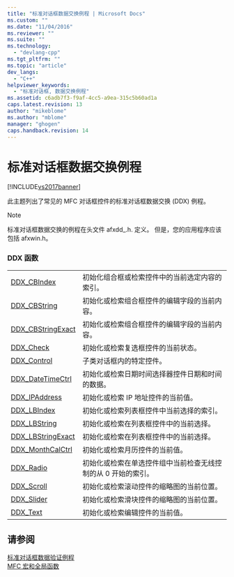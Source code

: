 ```yaml
---
title: "标准对话框数据交换例程 | Microsoft Docs"
ms.custom: ""
ms.date: "11/04/2016"
ms.reviewer: ""
ms.suite: ""
ms.technology: 
  - "devlang-cpp"
ms.tgt_pltfrm: ""
ms.topic: "article"
dev_langs: 
  - "C++"
helpviewer_keywords: 
  - "标准对话框, 数据交换例程"
ms.assetid: c6adb7f3-f9af-4cc5-a9ea-315c5b60ad1a
caps.latest.revision: 13
author: "mikeblome"
ms.author: "mblome"
manager: "ghogen"
caps.handback.revision: 14
---
```

# 标准对话框数据交换例程
[!INCLUDE[vs2017banner](../../assembler/inline/includes/vs2017banner.md)]

此主题列出了常见的 MFC 对话框控件的标准对话框数据交换 \(DDX\) 例程。  
  
> [!NOTE]
>  标准对话框数据交换的例程在头文件 afxdd\_.h. 定义。  但是，您的应用程序应该包括 afxwin.h。  
  
### DDX 函数  
  
|||  
|-|-|  
|[DDX\_CBIndex](../Topic/DDX_CBIndex.md)|初始化组合框或检索控件中的当前选定内容的索引。|  
|[DDX\_CBString](../Topic/DDX_CBString.md)|初始化或检索组合框控件的编辑字段的当前内容。|  
|[DDX\_CBStringExact](../Topic/DDX_CBStringExact.md)|初始化或检索组合框控件的编辑字段的当前内容。|  
|[DDX\_Check](../Topic/DDX_Check.md)|初始化或检索复选框控件的当前状态。|  
|[DDX\_Control](../Topic/DDX_Control.md)|子类对话框内的特定控件。|  
|[DDX\_DateTimeCtrl](../Topic/DDX_DateTimeCtrl.md)|初始化或检索日期时间选择器控件日期和时间的数据。|  
|[DDX\_IPAddress](../Topic/DDX_IPAddress.md)|初始化或检索 IP 地址控件的当前值。|  
|[DDX\_LBIndex](../Topic/DDX_LBIndex.md)|初始化或检索列表框控件中当前选择的索引。|  
|[DDX\_LBString](../Topic/DDX_LBString.md)|初始化或检索在列表框控件中的当前选择。|  
|[DDX\_LBStringExact](../Topic/DDX_LBStringExact.md)|初始化或检索在列表框控件中的当前选择。|  
|[DDX\_MonthCalCtrl](../Topic/DDX_MonthCalCtrl.md)|初始化或检索月历控件的当前值。|  
|[DDX\_Radio](../Topic/DDX_Radio.md)|初始化或检索在单选控件组中当前检查无线控制的从 0 开始的索引。|  
|[DDX\_Scroll](../Topic/DDX_Scroll.md)|初始化或检索滚动控件的缩略图的当前位置。|  
|[DDX\_Slider](../Topic/DDX_Slider.md)|初始化或检索滑块控件的缩略图的当前位置。|  
|[DDX\_Text](../Topic/DDX_Text.md)|初始化或检索编辑控件的当前值。|  
  
## 请参阅  
 [标准对话框数据验证例程](../../mfc/reference/standard-dialog-data-validation-routines.md)   
 [MFC 宏和全局函数](../../mfc/reference/mfc-macros-and-globals.md)